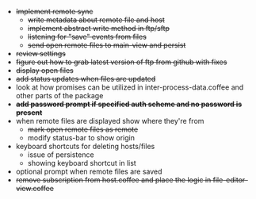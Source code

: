 * ~~Implement remote sync~~
  * ~~write metadata about remote file and host~~
  * ~~implement abstract write method in ftp/sftp~~
  * ~~listening for "save" events from files~~
  * ~~send open remote files to main-view and persist~~
* ~~review settings~~
* ~~figure out how to grab latest version of ftp from github with fixes~~
* ~~display open files~~
* ~~add status updates when files are updated~~
* look at how promises can be utilized in inter-process-data.coffee and other parts of the package
* ~~**add password prompt if specified auth scheme and no password is present**~~
* when remote files are displayed show where they're from
  * ~~mark open remote files as remote~~
  * modify status-bar to show origin
* keyboard shortcuts for deleting hosts/files
  * issue of persistence
  * showing keyboard shortcut in list
* optional prompt when remote files are saved
* ~~remove subscription from host.coffee and place the logic in file-editor-view.coffee~~
